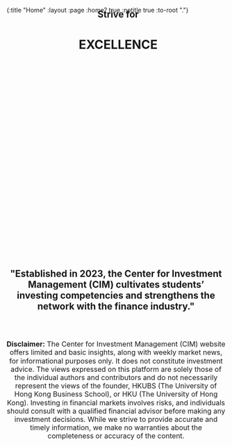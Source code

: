 {:title "Home"
 :layout :page
 :home? true
 :notitle true
 :to-root "."}

<style>
    .hku {
        background: linear-gradient(to top, var(--main-color), rgba(0, 0, 0, 0) 100%), url("./img/hku.jpg"); 
        background-repeat: no-repeat;
        background-size: cover;
        background-position: center;
        width: calc(100% + 90px);
        height: 566px;
        object-fit: contain;
        text-align: center;
        position: relative;
        margin: -40px 0px 0 -40px;
    }
</style>

<div class="hku">

## Strive for
# EXCELLENCE

</div>

<center>

<h2 style="text-align: center; width: min(100%, 1000px);">
    "Established in 2023, the Center for Investment Management (CIM) cultivates students’ investing competencies and strengthens the network with the finance industry."
</h2>

<br><br>

<x-accordion summary="DISCLAIMER" summary-style="text-align: center;font-weight: bold;margin-bottom: -8px;width: min(100%, 800px);" detail-style="width: min(100%, 800px);" open>

<p style="text-align: center;font-size: 16px;line-height: 1.2;margin-top: 10px">
    <b>Disclaimer:</b> The Center for Investment Management (CIM) website offers limited and basic insights, along with weekly market news, for informational purposes only. It does not constitute investment advice. The views expressed on this platform are solely those of the individual authors and contributors and do not necessarily represent the views of the founder, HKUBS (The University of Hong Kong Business School), or HKU (The University of Hong Kong). Investing in financial markets involves risks, and individuals should consult with a qualified financial advisor before making any investment decisions. While we strive to provide accurate and timely information, we make no warranties about the completeness or accuracy of the content.
</p>

</x-accordion>

</center>
